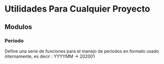 # Utilidades Para Cualquier Proyecto

## Modulos

### Periodo

Define una serie de funciones para el manejo de periodos en formato usado internamente, es decir : YYYYMM -> 202001